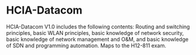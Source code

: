# HCIA-Datacom
HCIA-Datacom V1.0 includes the following contents: Routing and switching principles, basic WLAN principles, basic knowledge of network security, basic knowledge of network management and O&amp;M, and basic knowledge of SDN and programming automation. Maps to the H12-811 exam.
